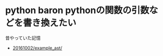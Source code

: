 # python baron pythonの関数の引数などを書き換えたい

昔やっていた記憶

- [20161002/example_ast/](../20161002/example_ast/)
